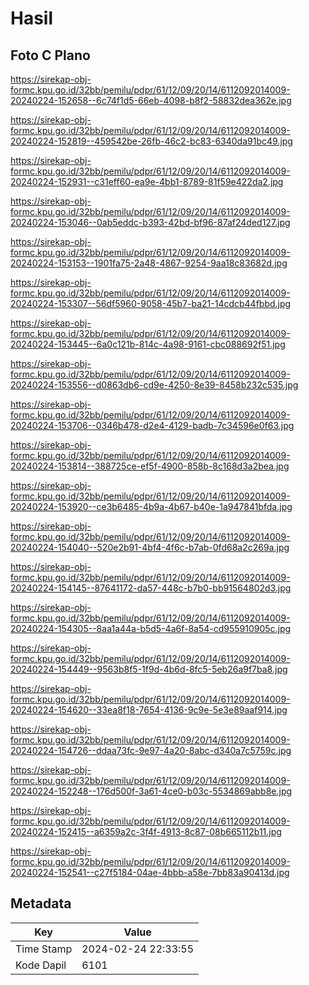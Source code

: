 # Hasil

## Foto C Plano

https://sirekap-obj-formc.kpu.go.id/32bb/pemilu/pdpr/61/12/09/20/14/6112092014009-20240224-152658--6c74f1d5-66eb-4098-b8f2-58832dea362e.jpg

https://sirekap-obj-formc.kpu.go.id/32bb/pemilu/pdpr/61/12/09/20/14/6112092014009-20240224-152819--459542be-26fb-46c2-bc83-6340da91bc49.jpg

https://sirekap-obj-formc.kpu.go.id/32bb/pemilu/pdpr/61/12/09/20/14/6112092014009-20240224-152931--c31eff60-ea9e-4bb1-8789-81f59e422da2.jpg

https://sirekap-obj-formc.kpu.go.id/32bb/pemilu/pdpr/61/12/09/20/14/6112092014009-20240224-153046--0ab5eddc-b393-42bd-bf96-87af24ded127.jpg

https://sirekap-obj-formc.kpu.go.id/32bb/pemilu/pdpr/61/12/09/20/14/6112092014009-20240224-153153--1901fa75-2a48-4867-9254-9aa18c83682d.jpg

https://sirekap-obj-formc.kpu.go.id/32bb/pemilu/pdpr/61/12/09/20/14/6112092014009-20240224-153307--56df5960-9058-45b7-ba21-14cdcb44fbbd.jpg

https://sirekap-obj-formc.kpu.go.id/32bb/pemilu/pdpr/61/12/09/20/14/6112092014009-20240224-153445--6a0c121b-814c-4a98-9161-cbc088692f51.jpg

https://sirekap-obj-formc.kpu.go.id/32bb/pemilu/pdpr/61/12/09/20/14/6112092014009-20240224-153556--d0863db6-cd9e-4250-8e39-8458b232c535.jpg

https://sirekap-obj-formc.kpu.go.id/32bb/pemilu/pdpr/61/12/09/20/14/6112092014009-20240224-153706--0346b478-d2e4-4129-badb-7c34596e0f63.jpg

https://sirekap-obj-formc.kpu.go.id/32bb/pemilu/pdpr/61/12/09/20/14/6112092014009-20240224-153814--388725ce-ef5f-4900-858b-8c168d3a2bea.jpg

https://sirekap-obj-formc.kpu.go.id/32bb/pemilu/pdpr/61/12/09/20/14/6112092014009-20240224-153920--ce3b6485-4b9a-4b67-b40e-1a947841bfda.jpg

https://sirekap-obj-formc.kpu.go.id/32bb/pemilu/pdpr/61/12/09/20/14/6112092014009-20240224-154040--520e2b91-4bf4-4f6c-b7ab-0fd68a2c269a.jpg

https://sirekap-obj-formc.kpu.go.id/32bb/pemilu/pdpr/61/12/09/20/14/6112092014009-20240224-154145--87641172-da57-448c-b7b0-bb91564802d3.jpg

https://sirekap-obj-formc.kpu.go.id/32bb/pemilu/pdpr/61/12/09/20/14/6112092014009-20240224-154305--8aa1a44a-b5d5-4a6f-8a54-cd955910905c.jpg

https://sirekap-obj-formc.kpu.go.id/32bb/pemilu/pdpr/61/12/09/20/14/6112092014009-20240224-154449--9563b8f5-1f9d-4b6d-8fc5-5eb26a9f7ba8.jpg

https://sirekap-obj-formc.kpu.go.id/32bb/pemilu/pdpr/61/12/09/20/14/6112092014009-20240224-154620--33ea8f18-7654-4136-9c9e-5e3e89aaf914.jpg

https://sirekap-obj-formc.kpu.go.id/32bb/pemilu/pdpr/61/12/09/20/14/6112092014009-20240224-154726--ddaa73fc-9e97-4a20-8abc-d340a7c5759c.jpg

https://sirekap-obj-formc.kpu.go.id/32bb/pemilu/pdpr/61/12/09/20/14/6112092014009-20240224-152248--176d500f-3a61-4ce0-b03c-5534869abb8e.jpg

https://sirekap-obj-formc.kpu.go.id/32bb/pemilu/pdpr/61/12/09/20/14/6112092014009-20240224-152415--a6359a2c-3f4f-4913-8c87-08b665112b11.jpg

https://sirekap-obj-formc.kpu.go.id/32bb/pemilu/pdpr/61/12/09/20/14/6112092014009-20240224-152541--c27f5184-04ae-4bbb-a58e-7bb83a90413d.jpg


## Metadata

| Key        | Value               |
| ---------- | ------------------- |
| Time Stamp | 2024-02-24 22:33:55 |
| Kode Dapil | 6101                |



